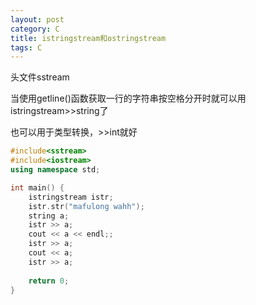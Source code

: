 ```yaml
---
layout: post
category: C
title: istringstream和ostringstream
tags: C
---
```


头文件sstream

当使用getline()函数获取一行的字符串按空格分开时就可以用istringstream>>string了

也可以用于类型转换，>>int就好

```c++
#include<sstream>
#include<iostream>
using namespace std;

int main() {
	istringstream istr;
	istr.str("mafulong wahh");
	string a;
	istr >> a;
	cout << a << endl;;
	istr >> a;
	cout << a;
	istr >> a;
	
	return 0;
}
```